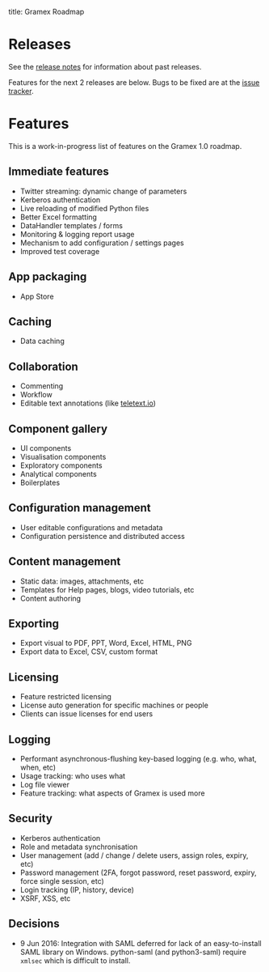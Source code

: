 title: Gramex Roadmap

# Releases

See the [release notes](https://learn.gramener.com/gramex/history.html) for
information about past releases.

Features for the next 2 releases are below. Bugs to be fixed are at the
[issue tracker](http://code.gramener.com/s.anand/gramex/issues).


# Features

This is a work-in-progress list of features on the Gramex 1.0 roadmap.

## Immediate features

- Twitter streaming: dynamic change of parameters
- Kerberos authentication
- Live reloading of modified Python files
- Better Excel formatting
- DataHandler templates / forms
- Monitoring & logging report usage
- Mechanism to add configuration / settings pages
- Improved test coverage

## App packaging

- App Store

## Caching

- Data caching

## Collaboration

- Commenting
- Workflow
- Editable text annotations (like [teletext.io](https://teletext.io/help/get-started))

## Component gallery

- UI components
- Visualisation components
- Exploratory components
- Analytical components
- Boilerplates

## Configuration management

- User editable configurations and metadata
- Configuration persistence and distributed access

## Content management

- Static data: images, attachments, etc
- Templates for Help pages, blogs, video tutorials, etc
- Content authoring

## Exporting

- Export visual to PDF, PPT, Word, Excel, HTML, PNG
- Export data to Excel, CSV, custom format

## Licensing

- Feature restricted licensing
- License auto generation for specific machines or people
- Clients can issue licenses for end users

## Logging

- Performant asynchronous-flushing key-based logging (e.g. who, what, when, etc)
- Usage tracking: who uses what
- Log file viewer
- Feature tracking: what aspects of Gramex is used more

## Security

- Kerberos authentication
- Role and metadata synchronisation
- User management (add / change / delete users, assign roles, expiry, etc)
- Password management (2FA, forgot password, reset password, expiry, force single session, etc)
- Login tracking (IP, history, device)
- XSRF, XSS, etc

## Decisions

- 9 Jun 2016: Integration with SAML deferred for lack of an easy-to-install SAML
  library on Windows. python-saml (and python3-saml) require `xmlsec` which is
  difficult to install.
